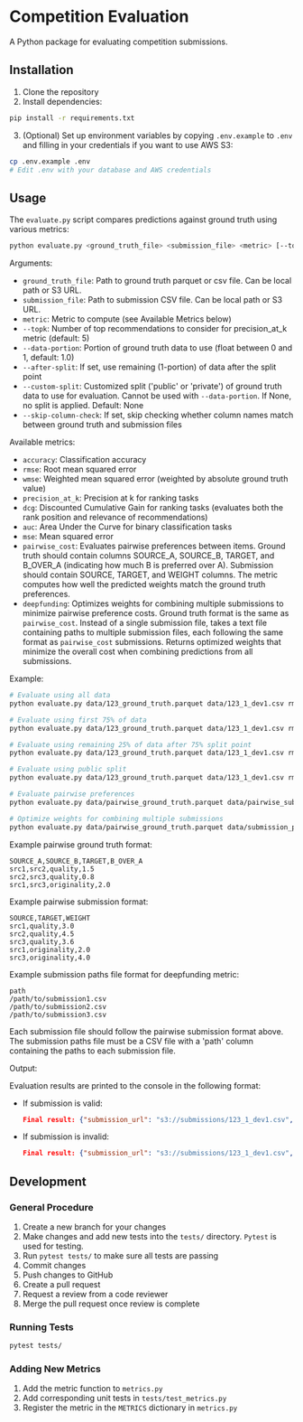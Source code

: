 # Competition Evaluation

A Python package for evaluating competition submissions.

## Installation

1. Clone the repository
2. Install dependencies:
```bash
pip install -r requirements.txt
```

3. (Optional) Set up environment variables by copying `.env.example` to `.env` and filling in your credentials if you want to use AWS S3:
```bash
cp .env.example .env
# Edit .env with your database and AWS credentials
```

## Usage

The `evaluate.py` script compares predictions against ground truth using various metrics:

```bash
python evaluate.py <ground_truth_file> <submission_file> <metric> [--topk K] [--data-portion PORTION] [--after-split] [--custom-split SPLIT_TYPE]
```

Arguments:
- `ground_truth_file`: Path to ground truth parquet or csv file. Can be local path or S3 URL.
- `submission_file`: Path to submission CSV file. Can be local path or S3 URL.
- `metric`: Metric to compute (see Available Metrics below)
- `--topk`: Number of top recommendations to consider for precision_at_k metric (default: 5)
- `--data-portion`: Portion of ground truth data to use (float between 0 and 1, default: 1.0)
- `--after-split`: If set, use remaining (1-portion) of data after the split point
- `--custom-split`: Customized split ('public' or 'private') of ground truth data to use for evaluation. Cannot be used with `--data-portion`. If None, no split is applied. Default: None
- `--skip-column-check`: If set, skip checking whether column names match between ground truth and submission files

Available metrics:
- `accuracy`: Classification accuracy
- `rmse`: Root mean squared error
- `wmse`: Weighted mean squared error (weighted by absolute ground truth value)
- `precision_at_k`: Precision at k for ranking tasks
- `dcg`: Discounted Cumulative Gain for ranking tasks (evaluates both the rank position and relevance of recommendations)
- `auc`: Area Under the Curve for binary classification tasks
- `mse`: Mean squared error
- `pairwise_cost`: Evaluates pairwise preferences between items. Ground truth should contain columns SOURCE_A, SOURCE_B, TARGET, and B_OVER_A (indicating how much B is preferred over A). Submission should contain SOURCE, TARGET, and WEIGHT columns. The metric computes how well the predicted weights match the ground truth preferences.
- `deepfunding`: Optimizes weights for combining multiple submissions to minimize pairwise preference costs. Ground truth format is the same as `pairwise_cost`. Instead of a single submission file, takes a text file containing paths to multiple submission files, each following the same format as `pairwise_cost` submissions. Returns optimized weights that minimize the overall cost when combining predictions from all submissions.

Example:
```bash
# Evaluate using all data
python evaluate.py data/123_ground_truth.parquet data/123_1_dev1.csv rmse

# Evaluate using first 75% of data
python evaluate.py data/123_ground_truth.parquet data/123_1_dev1.csv rmse --data-portion 0.75

# Evaluate using remaining 25% of data after 75% split point
python evaluate.py data/123_ground_truth.parquet data/123_1_dev1.csv rmse --data-portion 0.75 --after-split

# Evaluate using public split
python evaluate.py data/123_ground_truth.parquet data/123_1_dev1.csv rmse --custom-split public

# Evaluate pairwise preferences
python evaluate.py data/pairwise_ground_truth.parquet data/pairwise_submission.csv pairwise_cost

# Optimize weights for combining multiple submissions
python evaluate.py data/pairwise_ground_truth.parquet data/submission_paths.csv deepfunding
```

Example pairwise ground truth format:
```csv
SOURCE_A,SOURCE_B,TARGET,B_OVER_A
src1,src2,quality,1.5
src2,src3,quality,0.8
src1,src3,originality,2.0
```

Example pairwise submission format:
```csv
SOURCE,TARGET,WEIGHT
src1,quality,3.0
src2,quality,4.5
src3,quality,3.6
src1,originality,2.0
src3,originality,4.0
```

Example submission paths file format for deepfunding metric:
```csv
path
/path/to/submission1.csv
/path/to/submission2.csv
/path/to/submission3.csv
```
Each submission file should follow the pairwise submission format above. The submission paths file must be a CSV file with a 'path' column containing the paths to each submission file.

Output:

Evaluation results are printed to the console in the following format:

- If submission is valid: 
  ```json
  Final result: {"submission_url": "s3://submissions/123_1_dev1.csv", "status": 200, "error_reason": "", "final_result": 0.996}
  ```

- If submission is invalid:
  ```json
  Final result: {"submission_url": "s3://submissions/123_1_dev1.csv", "status": 400, "error_reason": "Input arrays cannot contain missing values (NaN)", "final_result": ""}
  ```

## Development

### General Procedure
1. Create a new branch for your changes
2. Make changes and add new tests into the `tests/` directory. `Pytest` is used for testing.
3. Run `pytest tests/` to make sure all tests are passing
4. Commit changes
5. Push changes to GitHub
6. Create a pull request
7. Request a review from a code reviewer
8. Merge the pull request once review is complete

### Running Tests
```bash
pytest tests/
```

### Adding New Metrics
1. Add the metric function to `metrics.py`
2. Add corresponding unit tests in `tests/test_metrics.py`
3. Register the metric in the `METRICS` dictionary in `metrics.py`



